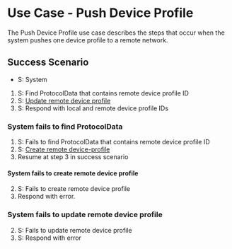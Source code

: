 # Use Case - Push Device Profile

The Push Device Profile use case describes the steps that occur when
the system pushes one device profile to a remote network.

## Success Scenario

* S: System

1. S: Find ProtocolData that contains remote device profile ID
2. S: [Update remote device profile](update-remote-device-profile.md)
3. S: Respond with local and remote device profile IDs

### System fails to find ProtocolData

1. S: Fails to find ProtocolData that contains remote device profile ID
2. S: [Create remote device-profile](create-remote-device-profile.md)
3. Resume at step 3 in success scenario

#### System fails to create remote device profile

2. S: Fails to create remote device profile
3. Respond with error.

### System fails to update remote device profile

2. S: Fails to update remote device profile
3. S: Respond with error
